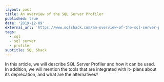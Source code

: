 ```yaml
---
layout: post
title: An overview of the SQL Server Profiler
published: true
date: '2019-12-09'
external_url: 'https://www.sqlshack.com/an-overview-of-the-sql-server-profiler/'
tags:
  - sql
  - sql server
  - profiler
subtitle: SQL Shack
---
```

In this article, we will describe SQL Server Profiler and how it can be used. In addition, we will mention the tools that are integrated with it- plans about its deprecation, and what are the alternatives?
